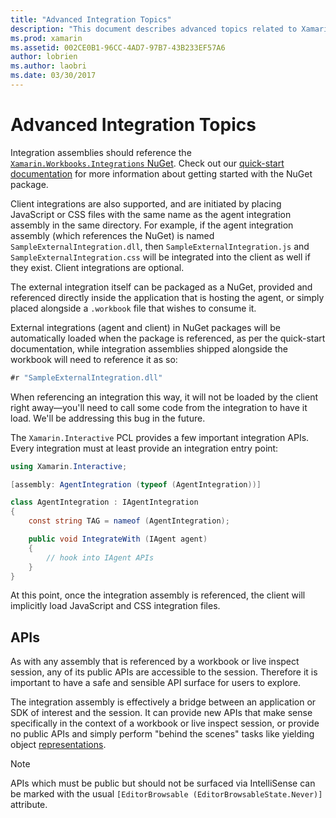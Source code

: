 ```yaml
---
title: "Advanced Integration Topics"
description: "This document describes advanced topics related to Xamarin Workbooks integrations. It discusses the Xamarin.Workbook.Integrations NuGet package and API exposure within a Xamarin Workbook."
ms.prod: xamarin
ms.assetid: 002CE0B1-96CC-4AD7-97B7-43B233EF57A6
author: lobrien
ms.author: laobri
ms.date: 03/30/2017
---
```


# Advanced Integration Topics

Integration assemblies should reference
the [`Xamarin.Workbooks.Integrations` NuGet][nuget]. Check out
our [quick-start documentation](~/tools/workbooks/sdk/index.md) for more information about getting
started with the NuGet package.

Client integrations are also supported, and are initiated by placing JavaScript
or CSS files with the same name as the agent integration assembly in the same
directory. For example, if the agent integration assembly (which references the
NuGet) is named `SampleExternalIntegration.dll`, then `SampleExternalIntegration.js`
and `SampleExternalIntegration.css` will be integrated into the client as well if
they exist. Client integrations are optional.

The external integration itself can be packaged as a NuGet, provided and
referenced directly inside the application that is hosting the agent, or simply
placed alongside a `.workbook` file that wishes to consume it.

External integrations (agent and client) in NuGet packages will be automatically
loaded when the package is referenced, as per the quick-start documentation,
while integration assemblies shipped alongside the workbook will need to reference
it as so:

```csharp
#r "SampleExternalIntegration.dll"
```

When referencing an integration this way, it will not be loaded by the client
right away&mdash;you'll need to call some code from the integration to have it
load. We'll be addressing this bug in the future.

The `Xamarin.Interactive` PCL provides a few important integration APIs. Every
integration must at least provide an integration entry point:

```csharp
using Xamarin.Interactive;

[assembly: AgentIntegration (typeof (AgentIntegration))]

class AgentIntegration : IAgentIntegration
{
    const string TAG = nameof (AgentIntegration);

    public void IntegrateWith (IAgent agent)
    {
        // hook into IAgent APIs
    }
}
```

At this point, once the integration assembly is referenced, the client will
implicitly load JavaScript and CSS integration files.

## APIs

As with any assembly that is referenced by a workbook or live inspect session,
any of its public APIs are accessible to the session. Therefore it is
important to have a safe and sensible API surface for users to explore.

The integration assembly is effectively a bridge between an application or
SDK of interest and the session. It can provide new APIs that make sense
specifically in the context of a workbook or live inspect session, or provide
no public APIs and simply perform "behind the scenes" tasks like yielding
object [representations](~/tools/workbooks/sdk/representations.md).

> [!NOTE]
> APIs which must be public but should not be surfaced via IntelliSense
> can be marked with the usual `[EditorBrowsable (EditorBrowsableState.Never)]`
> attribute.

[nuget]: https://nuget.org/packages/Xamarin.Workbooks.Integration
